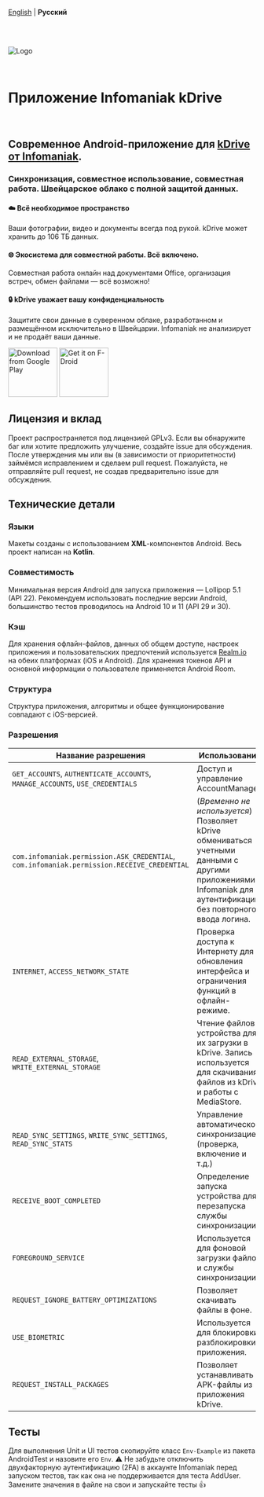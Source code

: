 [English](README.md) | **Русский**

<br>
<br>

![Logo](fastlane/metadata/android/en-US/images/icon.png)

<br>

# Приложение Infomaniak kDrive

<br>

## Современное Android-приложение для [kDrive от Infomaniak](https://www.infomaniak.com/kdrive).
### Синхронизация, совместное использование, совместная работа. Швейцарское облако с полной защитой данных.

#### :cloud: Всё необходимое пространство
Ваши фотографии, видео и документы всегда под рукой. kDrive может хранить до 106 ТБ данных.

#### :globe_with_meridians: Экосистема для совместной работы. Всё включено.
Совместная работа онлайн над документами Office, организация встреч, обмен файлами — всё возможно!

#### :lock: kDrive уважает вашу конфиденциальность
Защитите свои данные в суверенном облаке, разработанном и размещённом исключительно в Швейцарии. Infomaniak не анализирует и не продаёт ваши данные.

[<img src="https://play.google.com/intl/en_us/badges/static/images/badges/en_badge_web_generic.png" 
      alt="Download from Google Play" height="100">](https://play.google.com/store/apps/details?id=com.infomaniak.drive)
[<img src="https://fdroid.gitlab.io/artwork/badge/get-it-on.png"
      alt="Get it on F-Droid"
      height="100">](https://f-droid.org/packages/com.infomaniak.drive/)

## Лицензия и вклад
Проект распространяется под лицензией GPLv3.
Если вы обнаружите баг или хотите предложить улучшение, создайте issue для обсуждения. После утверждения мы или вы (в зависимости от приоритетности) займёмся исправлением и сделаем pull request.
Пожалуйста, не отправляйте pull request, не создав предварительно issue для обсуждения.

## Технические детали

### Языки
Макеты созданы с использованием **XML**-компонентов Android. Весь проект написан на **Kotlin**.

### Совместимость
Минимальная версия Android для запуска приложения — Lollipop 5.1 (API 22). Рекомендуем использовать последние версии Android, большинство тестов проводилось на Android 10 и 11 (API 29 и 30).

### Кэш
Для хранения офлайн-файлов, данных об общем доступе, настроек приложения и пользовательских предпочтений используется [Realm.io](https://realm.io/) на обеих платформах (iOS и Android). Для хранения токенов API и основной информации о пользователе применяется Android Room.

### Структура
Структура приложения, алгоритмы и общее функционирование совпадают с iOS-версией.

### Разрешения
| Название разрешения | Использование |
|---|---|
| `GET_ACCOUNTS`, `AUTHENTICATE_ACCOUNTS`, `MANAGE_ACCOUNTS`, `USE_CREDENTIALS` | Доступ и управление AccountManager. |
| `com.infomaniak.permission.ASK_CREDENTIAL`, `com.infomaniak.permission.RECEIVE_CREDENTIAL` | (*Временно не используется*) Позволяет kDrive обмениваться учетными данными с другими приложениями Infomaniak для аутентификации без повторного ввода логина. |
| `INTERNET`, `ACCESS_NETWORK_STATE` | Проверка доступа к Интернету для обновления интерфейса и ограничения функций в офлайн-режиме. |
| `READ_EXTERNAL_STORAGE`, `WRITE_EXTERNAL_STORAGE` | Чтение файлов с устройства для их загрузки в kDrive. Запись используется для скачивания файлов из kDrive и работы с MediaStore. |
| `READ_SYNC_SETTINGS`, `WRITE_SYNC_SETTINGS`, `READ_SYNC_STATS` | Управление автоматической синхронизацией (проверка, включение и т.д.) |
| `RECEIVE_BOOT_COMPLETED` | Определение запуска устройства для перезапуска службы синхронизации. |
| `FOREGROUND_SERVICE` | Используется для фоновой загрузки файлов и службы синхронизации. |
| `REQUEST_IGNORE_BATTERY_OPTIMIZATIONS` | Позволяет скачивать файлы в фоне. |
| `USE_BIOMETRIC` | Используется для блокировки/разблокировки приложения. |
| `REQUEST_INSTALL_PACKAGES` | Позволяет устанавливать APK-файлы из приложения kDrive. |

## Тесты

Для выполнения Unit и UI тестов скопируйте класс `Env-Example` из пакета AndroidTest и назовите его `Env`.
⚠️ Не забудьте отключить двухфакторную аутентификацию (2FA) в аккаунте Infomaniak перед запуском тестов, так как она не поддерживается для теста AddUser.
Замените значения в файле на свои и запускайте тесты 👍
